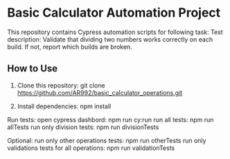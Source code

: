 # Basic Calculator Automation Project

This repository contains Cypress automation scripts for following task:
Test description: Validate that dividing two numbers works correctly on each build. If not, report which builds are broken.

## How to Use
1. Clone this repository:
git clone https://github.com/AR992/basic_calculator_operations.git

3. Install dependencies:
npm install

Run tests:
open cypress dashbord: npm run cy:run
run all tests: npm run allTests
run only division tests: npm run divisionTests

Optional:
run only other operations tests: npm run otherTests
run only validations tests for all operations: npm run validationTests
